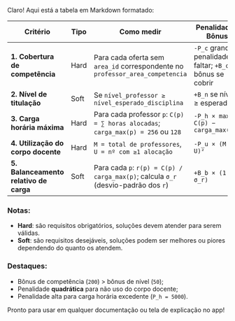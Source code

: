 Claro! Aqui está a tabela em Markdown formatado:

| Critério                              | Tipo  | Como medir                                                                                 | Penalidade / Bônus                                             | Peso (constante)         |
|---------------------------------------|-------|--------------------------------------------------------------------------------------------|----------------------------------------------------------------|---------------------------|
| **1. Cobertura de competência**       | Hard  | Para cada oferta sem `area_id` correspondente no `professor_area_competencia`             | `-P_c` grande penalidade se faltar; `+B_c` bônus se cobrir     | `P_c = 1000`; `B_c = 200` |
| **2. Nível de titulação**             | Soft  | Se `nível_professor ≥ nível_esperado_disciplina`                                          | `+B_n` se nível ≥ esperado                                     | `B_n = 50`                |
| **3. Carga horária máxima**           | Hard  | Para cada professor `p`: `C(p) = ∑ horas alocadas`; `carga_max(p) = 256` ou `128`         | `-P_h × max(0, C(p) − carga_max(p))`                           | `P_h = 5000`              |
| **4. Utilização do corpo docente**    | Hard  | `M = total de professores`, `U = nº com ≥1 alocação`                                      | `-P_u × (M − U)²`                                               | `P_u = 500`               |
| **5. Balanceamento relativo de carga**| Soft  | Para cada `p`: `r(p) = C(p) / carga_max(p)`; calcula `σ_r` (desvio-padrão dos `r`)        | `+B_b × (1 − σ_r)`                                             | `B_b = 100`               |

### Notas:

* **Hard**: são requisitos obrigatórios, soluções devem atender para serem válidas.
* **Soft**: são requisitos desejáveis, soluções podem ser melhores ou piores dependendo do quanto os atendem.

### Destaques:

* Bônus de competência (`200`) > bônus de nível (`50`);
* Penalidade **quadrática** para não uso do corpo docente;
* Penalidade alta para carga horária excedente (`P_h = 5000`).

Pronto para usar em qualquer documentação ou tela de explicação no app!
